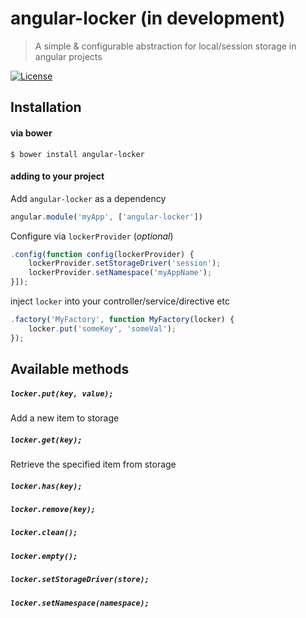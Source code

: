 angular-locker (in development)
==============

> A simple & configurable abstraction for local/session storage in angular projects

[![License](http://img.shields.io/badge/license-MIT-blue.svg?style=flat)](http://www.opensource.org/licenses/MIT)

## Installation

#### via bower
```
$ bower install angular-locker
```

#### adding to your project

Add `angular-locker` as a dependency

```js
angular.module('myApp', ['angular-locker'])
```

Configure via `lockerProvider` (*optional*)

```js
.config(function config(lockerProvider) {
	lockerProvider.setStorageDriver('session');
	lockerProvider.setNamespace('myAppName');
}]);
```

inject `locker` into your controller/service/directive etc

```js
.factory('MyFactory', function MyFactory(locker) {
	locker.put('someKey', 'someVal');
});
```

## Available methods

##### `locker.put(key, value);`

Add a new item to storage


##### `locker.get(key);`

Retrieve the specified item from storage

##### `locker.has(key);`

##### `locker.remove(key);`

##### `locker.clean();`

##### `locker.empty();`

##### `locker.setStorageDriver(store);`

##### `locker.setNamespace(namespace);`
